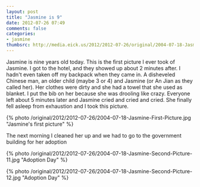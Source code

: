 ```yaml
---
layout: post
title: "Jasmine is 9"
date: 2012-07-26 07:49
comments: false
categories: 
- jasmine
thumbsrc: http://media.eick.us/2012/2012-07-26/original/2004-07-18-Jasmine-First-Picture.jpg
---
```

Jasmine is nine years old today.  This is the first picture I ever took of Jasmine.  I got to the hotel, and they showed up about 2 minutes after.  I hadn't even taken off my backpack when they came in.  A disheveled Chinese man, an older child (maybe 3 or 4) and Jasmine (or An Jian as they called her).  Her clothes were dirty and she had a towel that she used as blanket.  I put the bib on her because she was drooling like crazy.  Everyone left about 5 minutes later and Jasmine cried and cried and cried.  She finally fell asleep from exhaustion and I took this picture.

{% photo /original/2012/2012-07-26/2004-07-18-Jasmine-First-Picture.jpg "Jasmine's first picture" %}


The next morning I cleaned her up and we had to go to the government building for her adoption


{% photo /original/2012/2012-07-26/2004-07-18-Jasmine-Second-Picture-11.jpg "Adoption Day" %}


{% photo /original/2012/2012-07-26/2004-07-18-Jasmine-Second-Picture-12.jpg "Adoption Day" %}

